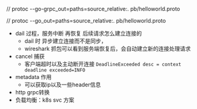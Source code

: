 //  protoc --go-grpc_out=paths=source_relative:. pb/helloworld.proto

//  protoc --go_out=paths=source_relative:.  pb/helloworld.proto



- dail 过程，服务中断 再恢复 后续请求怎么建立连接的
  - dail 时 异步建立连接而不是同步， 
  - wireshark 抓包可以看到服务端恢复后，会自动建立新的连接处理请求
- cancel 捕获
  - 客户端超时以及主动断开连接 `DeadlineExceeded desc = context deadline exceeded=INFO`
- metadata 作用
  - 可以获取ip以及一些header信息
- http grpc转换
- 负载均衡：k8s svc 方案